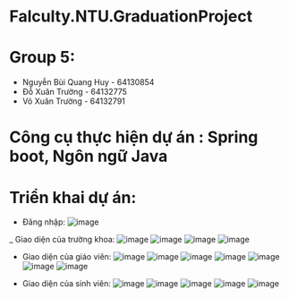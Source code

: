 # Falculty.NTU.GraduationProject
# Group 5:
- Nguyễn Bùi Quang Huy - 64130854
- Đỗ Xuân Trường - 64132775
- Võ Xuân Trường - 64132791
# Công cụ thực hiện dự án : Spring boot, Ngôn ngữ Java
# Triển khai dự án: 
- Đăng nhập:
  ![image](https://github.com/user-attachments/assets/a10a07e7-f34d-4967-acbd-fc6b643ebeaf)

_ Giao diện của trường khoa: 
![image](https://github.com/user-attachments/assets/3df94cdd-ac8a-4656-9ac6-f16e1d6c9450)
![image](https://github.com/user-attachments/assets/7b108cf3-9f0c-4bc6-b19b-fb972a4809de)
![image](https://github.com/user-attachments/assets/0cbe0fc3-6194-4f00-abf7-25645308baf5)
![image](https://github.com/user-attachments/assets/acb46329-8db8-4605-b952-a8f4af986535)

- Giao diện của giáo viên:
![image](https://github.com/user-attachments/assets/dee40ac0-ee80-4b28-a79a-ce29e0589d0a)
![image](https://github.com/user-attachments/assets/0882f9df-2dce-4322-b423-b3bb4d29fc3f)
![image](https://github.com/user-attachments/assets/24947e6f-1f9f-4ae6-941b-3ae336121c1a)
![image](https://github.com/user-attachments/assets/d25d298b-a005-4919-b8b2-fc5a372ffe36)
![image](https://github.com/user-attachments/assets/f7debe3c-8b94-4c19-b41e-e9f964609511)
![image](https://github.com/user-attachments/assets/af78283b-3ff8-4aef-828c-7567548dea64)
![image](https://github.com/user-attachments/assets/f3a5f171-292e-43c0-aded-f97f27332b2f)



- Giao diện của sinh viên:
![image](https://github.com/user-attachments/assets/c5465d8a-a620-4993-a843-33ddb1c8eaa1)
![image](https://github.com/user-attachments/assets/148d3280-74b4-4a41-8736-e73ec7e08aa2)
![image](https://github.com/user-attachments/assets/7ecad841-5e2d-4f15-98f4-8fe3a2df4fd4)
![image](https://github.com/user-attachments/assets/2ce54924-e71c-468e-beae-b8119c54256c)
![image](https://github.com/user-attachments/assets/e3902c12-9d4c-46be-bae9-5cd76bdf30df)

